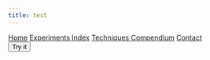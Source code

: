 ```yaml
---
title: test
---
```


<head>
    <link rel="stylesheet" href="index.css">
    <script src='./script.js'> </script>
</head>

<div class="topnav">
  <a class="active" href="#Home">Home</a>
  <a href="expm_index.html">Experiments Index</a>
  <a href="#Techniques">Techniques Compendium</a>
  <a href="#Contact">Contact</a>
</div>

<body onload="load_init_posts();">
<div id="slideContainer"></div>
<button onclick="submit_post()">Try it</button>
</body>

<!---
<body>

<h1>The form method="get" attribute</h1>

<form action="/action_page.php" method="get" target="_blank">
  <label for="fname">First name:</label>
  <input type="text" id="fname" name="fname"><br><br>
  <label for="lname">Last name:</label>
  <input type="text" id="lname" name="lname"><br><br>
  <input type="submit" value="Submit">
</form>

<p>Click on the submit button, and the input will be sent to a page on the server called "action_page.php".</p>

</body>
--->